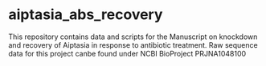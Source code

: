 # aiptasia_abs_recovery
This repository contains data and scripts for the Manuscript on knockdown and recovery of Aiptasia in response to antibiotic treatment. Raw sequence data for this project canbe found under NCBI BioProject PRJNA1048100
